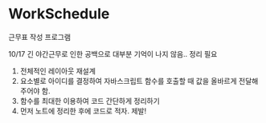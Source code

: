 # WorkSchedule
근무표 작성 프로그램

10/17 긴 야간근무로 인한 공백으로 대부분 기억이 나지 않음.. 정리 필요
1. 전체적인 레이아웃 재설계
2. 요소별로 아이디를 결정하여 자바스크립트 함수를 호출할 때 값을 올바르게 전달해주어야 함.
3. 함수를 최대한 이용하여 코드 간단하게 정리하기
4. 먼저 노트에 정리한 후에 코드로 적자. 제발!
